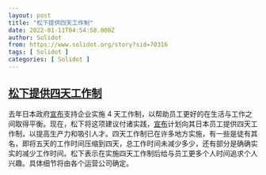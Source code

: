 ```yaml
---
layout: post
title: "松下提供四天工作制"
date: 2022-01-11T04:54:58.000Z
author: Solidot
from: https://www.solidot.org/story?sid=70316
tags: [ Solidot ]
categories: [ Solidot ]
---
```

<!--1641876898000-->
[松下提供四天工作制](https://www.solidot.org/story?sid=70316)
------

<div>
去年日本政府<a href="https://www.solidot.org/story?sid=68083">宣布</a>支持企业实施 4 天工作制，以帮助员工更好的在生活与工作之间取得平衡。现在，松下将这项建议付诸实践，<a href="https://asia.nikkei.com/Business/Business-trends/Panasonic-joins-Japan-s-budding-shift-toward-4-day-workweek" target="_blank">宣布</a>计划向其日本员工提供四天工作制，以提高生产力和吸引人才。四天工作制已在许多地方实施，有一些是徒有其名，即将五天的工作时间压缩到四天，总工作时间未减少多少，还有部分是确确实实的减少工作时间。松下表示在实施四天工作制后给与员工更多个人时间追求个人兴趣。具体细节将由各个运营公司确定。
</div>
